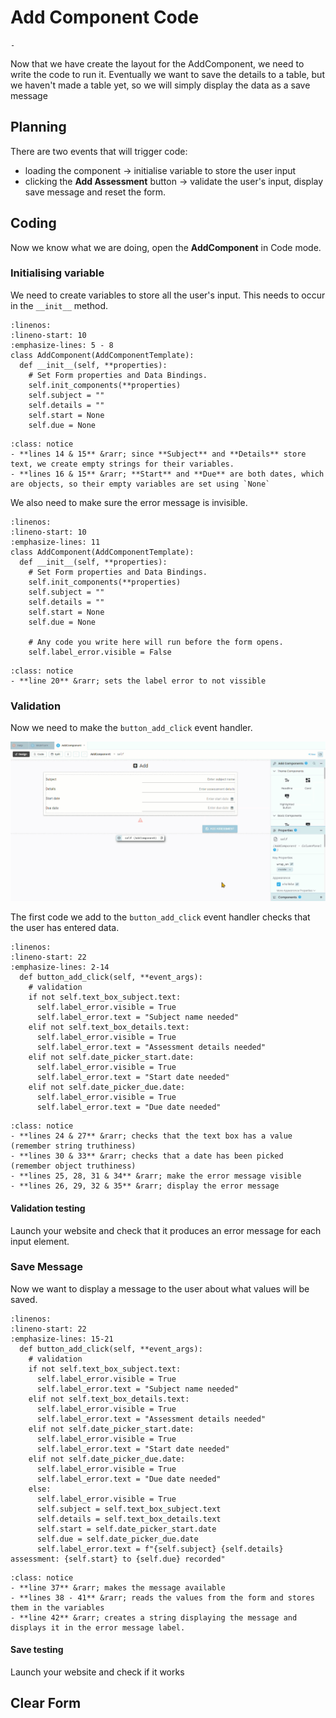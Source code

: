 # Add Component Code

```{topic} In this tutorial you will:
- 
```

Now that we have create the layout for the AddComponent, we need to write the code to run it. Eventually we want to save the details to a table, but we haven't made a table yet, so we will simply display the data as a save message

## Planning

There are two events that will trigger code:

- loading the component &rarr; initialise variable to store the user input
- clicking the **Add Assessment** button &rarr; validate the user's input, display save message and reset the form.

## Coding

Now we know what we are doing, open the **AddComponent** in Code mode.

### Initialising variable

We need to create variables to store all the user's input. This needs to occur in the `__init__` method.

```{code-block} python
:linenos:
:lineno-start: 10
:emphasize-lines: 5 - 8
class AddComponent(AddComponentTemplate):
  def __init__(self, **properties):
    # Set Form properties and Data Bindings.
    self.init_components(**properties)
    self.subject = ""
    self.details = ""
    self.start = None
    self.due = None
```

```{admonition} Code explaination
:class: notice
- **lines 14 & 15** &rarr; since **Subject** and **Details** store text, we create empty strings for their variables.
- **lines 16 & 15** &rarr; **Start** and **Due** are both dates, which are objects, so their empty variables are set using `None`
```

We also need to make sure the error message is invisible.

```{code-block} python
:linenos:
:lineno-start: 10
:emphasize-lines: 11
class AddComponent(AddComponentTemplate):
  def __init__(self, **properties):
    # Set Form properties and Data Bindings.
    self.init_components(**properties)
    self.subject = ""
    self.details = ""
    self.start = None
    self.due = None

    # Any code you write here will run before the form opens.
    self.label_error.visible = False
```

```{admonition} Code explaination
:class: notice
- **line 20** &rarr; sets the label error to not vissible
```

### Validation

Now we need to make the `button_add_click` event handler.

![event handler](./assets/img/22a/create_event.gif)

The first code we add to the `button_add_click` event handler checks that the user has entered data.

```{code-block} python
:linenos:
:lineno-start: 22
:emphasize-lines: 2-14
  def button_add_click(self, **event_args):
    # validation
    if not self.text_box_subject.text:
      self.label_error.visible = True
      self.label_error.text = "Subject name needed"
    elif not self.text_box_details.text:
      self.label_error.visible = True
      self.label_error.text = "Assessment details needed"
    elif not self.date_picker_start.date:
      self.label_error.visible = True
      self.label_error.text = "Start date needed"
    elif not self.date_picker_due.date:
      self.label_error.visible = True
      self.label_error.text = "Due date needed"
```

```{admonition} Code explaination
:class: notice
- **lines 24 & 27** &rarr; checks that the text box has a value (remember string truthiness)
- **lines 30 & 33** &rarr; checks that a date has been picked (remember object truthiness)
- **lines 25, 28, 31 & 34** &rarr; make the error message visible
- **lines 26, 29, 32 & 35** &rarr; display the error message
```

#### Validation testing

Launch your website and check that it produces an error message for each input element.

### Save Message

Now we want to display a message to the user about what values will be saved.

```{code-block} python
:linenos:
:lineno-start: 22
:emphasize-lines: 15-21
  def button_add_click(self, **event_args):
    # validation
    if not self.text_box_subject.text:
      self.label_error.visible = True
      self.label_error.text = "Subject name needed"
    elif not self.text_box_details.text:
      self.label_error.visible = True
      self.label_error.text = "Assessment details needed"
    elif not self.date_picker_start.date:
      self.label_error.visible = True
      self.label_error.text = "Start date needed"
    elif not self.date_picker_due.date:
      self.label_error.visible = True
      self.label_error.text = "Due date needed"
    else:
      self.label_error.visible = True
      self.subject = self.text_box_subject.text
      self.details = self.text_box_details.text
      self.start = self.date_picker_start.date
      self.due = self.date_picker_due.date
      self.label_error.text = f"{self.subject} {self.details} assessment: {self.start} to {self.due} recorded"
```

```{admonition} Code explaination
:class: notice
- **line 37** &rarr; makes the message available
- **lines 38 - 41** &rarr; reads the values from the form and stores them in the variables
- **line 42** &rarr; creates a string displaying the message and displays it in the error message label.
```

#### Save testing

Launch your website and check if it works

## Clear Form